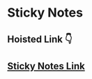 # Sticky Notes

## Hoisted Link 👇

## [Sticky Notes Link](https://ugamraj.github.io/JavaScript-M4/Sticky%20Notes/)
